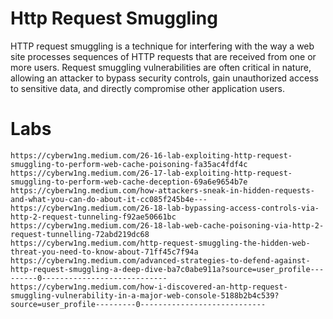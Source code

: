 # Http Request Smuggling

HTTP request smuggling is a technique for interfering with the way a web site processes sequences of HTTP requests that are received from one or more users. Request smuggling vulnerabilities are often critical in nature, allowing an attacker to bypass security controls, gain unauthorized access to sensitive data, and directly compromise other application users.

# Labs

```
https://cyberw1ng.medium.com/26-16-lab-exploiting-http-request-smuggling-to-perform-web-cache-poisoning-fa35ac4fdf4c
https://cyberw1ng.medium.com/26-17-lab-exploiting-http-request-smuggling-to-perform-web-cache-deception-69a6e9654b7e
https://cyberw1ng.medium.com/how-attackers-sneak-in-hidden-requests-and-what-you-can-do-about-it-cc085f245b4e---
https://cyberw1ng.medium.com/26-18-lab-bypassing-access-controls-via-http-2-request-tunneling-f92ae50661bc
https://cyberw1ng.medium.com/26-18-lab-web-cache-poisoning-via-http-2-request-tunnelling-72abd219dc68
https://cyberw1ng.medium.com/http-request-smuggling-the-hidden-web-threat-you-need-to-know-about-71ff45c7f94a
https://cyberw1ng.medium.com/advanced-strategies-to-defend-against-http-request-smuggling-a-deep-dive-ba7c0abe911a?source=user_profile---------0----------------------------
https://cyberw1ng.medium.com/how-i-discovered-an-http-request-smuggling-vulnerability-in-a-major-web-console-5188b2b4c539?source=user_profile---------0----------------------------
```
